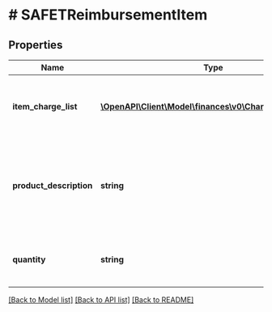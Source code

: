 # # SAFETReimbursementItem

## Properties

Name | Type | Description | Notes
------------ | ------------- | ------------- | -------------
**item_charge_list** | [**\OpenAPI\Client\Model\finances\v0\ChargeComponent[]**](ChargeComponent.md) | A list of charge information on the seller&#39;s account. | [optional]
**product_description** | **string** | The description of the item as shown on the product detail page on the retail website. | [optional]
**quantity** | **string** | The number of units of the item being reimbursed. | [optional]

[[Back to Model list]](../../README.md#models) [[Back to API list]](../../README.md#endpoints) [[Back to README]](../../README.md)

